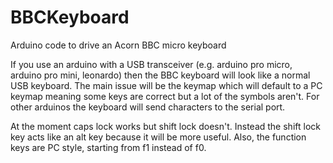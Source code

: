 # BBCKeyboard
Arduino code to drive an Acorn BBC micro keyboard

If you use an arduino with a USB transceiver (e.g. arduino pro micro, arduino pro mini, leonardo) then the BBC keyboard will look like a normal USB keyboard. The main issue will be the keymap which will default to a PC keymap meaning some keys are correct but a lot of the symbols aren't. For other arduinos the keyboard will send characters to the serial port.

At the moment caps lock works but shift lock doesn't. Instead the shift lock key acts like an alt key because it will be more useful. Also, the function keys are PC style, starting from f1 instead of f0.

